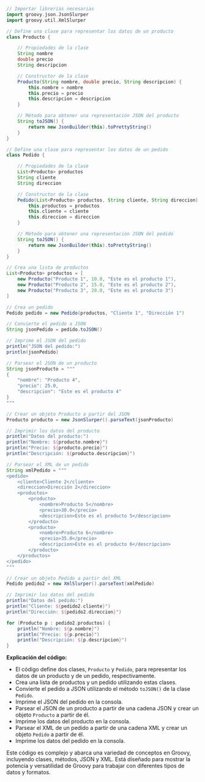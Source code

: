 ```groovy
// Importar librerías necesarias
import groovy.json.JsonSlurper
import groovy.util.XmlSlurper

// Define una clase para representar los datos de un producto
class Producto {

    // Propiedades de la clase
    String nombre
    double precio
    String descripcion

    // Constructor de la clase
    Producto(String nombre, double precio, String descripcion) {
        this.nombre = nombre
        this.precio = precio
        this.descripcion = descripcion
    }

    // Método para obtener una representación JSON del producto
    String toJSON() {
        return new JsonBuilder(this).toPrettyString()
    }
}

// Define una clase para representar los datos de un pedido
class Pedido {

    // Propiedades de la clase
    List<Producto> productos
    String cliente
    String direccion

    // Constructor de la clase
    Pedido(List<Producto> productos, String cliente, String direccion) {
        this.productos = productos
        this.cliente = cliente
        this.direccion = direccion
    }

    // Método para obtener una representación JSON del pedido
    String toJSON() {
        return new JsonBuilder(this).toPrettyString()
    }
}

// Crea una lista de productos
List<Producto> productos = [
    new Producto("Producto 1", 10.0, "Este es el producto 1"),
    new Producto("Producto 2", 15.0, "Este es el producto 2"),
    new Producto("Producto 3", 20.0, "Este es el producto 3")
]

// Crea un pedido
Pedido pedido = new Pedido(productos, "Cliente 1", "Dirección 1")

// Convierte el pedido a JSON
String jsonPedido = pedido.toJSON()

// Imprime el JSON del pedido
println("JSON del pedido:")
println(jsonPedido)

// Parsear el JSON de un producto
String jsonProducto = """
{
    "nombre": "Producto 4",
    "precio": 25.0,
    "descripcion": "Este es el producto 4"
}
"""

// Crear un objeto Producto a partir del JSON
Producto producto = new JsonSlurper().parseText(jsonProducto)

// Imprimir los datos del producto
println("Datos del producto:")
println("Nombre: ${producto.nombre}")
println("Precio: ${producto.precio}")
println("Descripción: ${producto.descripcion}")

// Parsear el XML de un pedido
String xmlPedido = """
<pedido>
    <cliente>Cliente 2</cliente>
    <direccion>Dirección 2</direccion>
    <productos>
        <producto>
            <nombre>Producto 5</nombre>
            <precio>30.0</precio>
            <descripcion>Este es el producto 5</descripcion>
        </producto>
        <producto>
            <nombre>Producto 6</nombre>
            <precio>35.0</precio>
            <descripcion>Este es el producto 6</descripcion>
        </producto>
    </productos>
</pedido>
"""

// Crear un objeto Pedido a partir del XML
Pedido pedido2 = new XmlSlurper().parseText(xmlPedido)

// Imprimir los datos del pedido
println("Datos del pedido:")
println("Cliente: ${pedido2.cliente}")
println("Dirección: ${pedido2.direccion}")

for (Producto p : pedido2.productos) {
    println("Nombre: ${p.nombre}")
    println("Precio: ${p.precio}")
    println("Descripción: ${p.descripcion}")
}
```

**Explicación del código:**

* El código define dos clases, `Producto` y `Pedido`, para representar los datos de un producto y de un pedido, respectivamente.
* Crea una lista de productos y un pedido utilizando estas clases.
* Convierte el pedido a JSON utilizando el método `toJSON()` de la clase `Pedido`.
* Imprime el JSON del pedido en la consola.
* Parsear el JSON de un producto a partir de una cadena JSON y crear un objeto `Producto` a partir de él.
* Imprime los datos del producto en la consola.
* Parsear el XML de un pedido a partir de una cadena XML y crear un objeto `Pedido` a partir de él.
* Imprime los datos del pedido en la consola.

Este código es complejo y abarca una variedad de conceptos en Groovy, incluyendo clases, métodos, JSON y XML. Está diseñado para mostrar la potencia y versatilidad de Groovy para trabajar con diferentes tipos de datos y formatos.